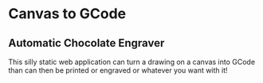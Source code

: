 # Canvas to GCode
## Automatic Chocolate Engraver

This silly static web application can turn a drawing on a canvas into GCode than can then be printed or engraved or whatever you want with it!